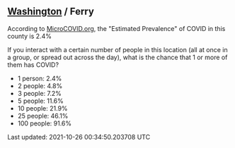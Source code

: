 
## [Washington](/united-states/washington) / Ferry

According to [MicroCOVID.org](http://microcovid.org),
the "Estimated Prevalence" of COVID in this county is 2.4%

If you interact with a certain number of people in this location
(all at once in a group, or spread out across the day), what is the chance that
1 or more of them has COVID?

- 1 person: 2.4%
- 2 people: 4.8%
- 3 people: 7.2%
- 5 people: 11.6%
- 10 people: 21.9%
- 25 people: 46.1%
- 100 people: 91.6%

Last updated: 2021-10-26 00:34:50.203708 UTC
